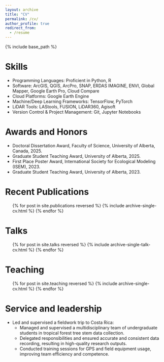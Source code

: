 ```yaml
---
layout: archive
title: "CV"
permalink: /cv/
author_profile: true
redirect_from:
  - /resume
---
```


{% include base_path %}


Skills
======
* Programming Languages: Proficient in Python, R
* Software: ArcGIS, QGIS, ArcPro, SNAP, ERDAS IMAGINE, ENVI, Global Mapper, Google Earth Pro, Cloud Compare
* Cloud Platforms: Google Earth Engine
* Machine/Deep Learning Frameworks: TensorFlow, PyTorch
* LiDAR Tools: LAStools, FUSION, LiDAR360, Agisoft
* Version Control & Project Management: Git, Jupyter Notebooks

Awards and Honors
======
* Doctoral Dissertation Award, Faculty of Science, University of Alberta, Canada, 2025.
* Graduate Student Teaching Award, University of Alberta, 2025.
* First Place Poster Award, International Society for Ecological Modeling (ISEM), 2023.
* Graduate Student Teaching Award, University of Alberta, 2023.

Recent Publications
======
  <ul>{% for post in site.publications reversed %}
    {% include archive-single-cv.html %}
  {% endfor %}</ul>
  
Talks
======
  <ul>{% for post in site.talks reversed %}
    {% include archive-single-talk-cv.html  %}
  {% endfor %}</ul>
  
Teaching
======
  <ul>{% for post in site.teaching reversed %}
    {% include archive-single-cv.html %}
  {% endfor %}</ul>
  
Service and leadership
======
* Led and supervised a fieldwork trip to Costa Rica:
     * Managed and supervised a multidisciplinary team of undergraduate students in tropical forest tree stem data collection.
     * Delegated responsibilities and ensured accurate and consistent data recording, resulting in high-quality research outputs.
     * Conducted training sessions for GPS and field equipment usage, improving team efficiency and competence.
